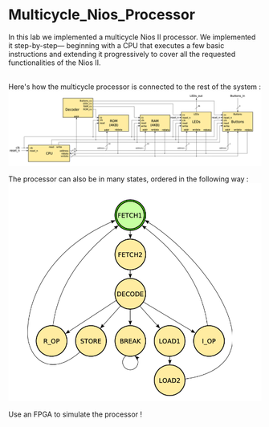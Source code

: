 # Multicycle_Nios_Processor

In this lab we implemented a multicycle Nios II processor. We implemented it 
step-by-step— beginning with a CPU that executes a few basic instructions 
and extending it progressively to cover all the requested functionalities of the Nios II.

<br>
Here's how the multicycle processor is connected to the rest of the system : 
<img src="images/connection.png">

The processor can also be in many states, ordered in the following way :
<img src="images/states.png">


Use an FPGA to simulate the processor !